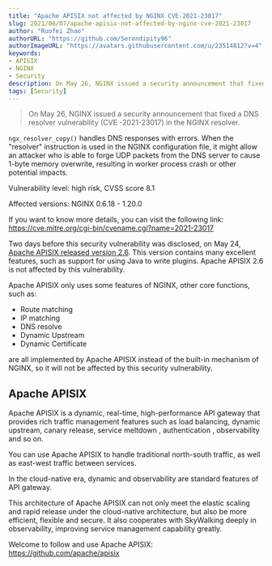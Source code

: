 ```yaml
---
title: "Apache APISIX not affected by NGINX CVE-2021-23017"
slug: 2021/06/07/apache-apisix-not-affected-by-nginx-cve-2021-23017
author: "Ruofei Zhao"
authorURL: "https://github.com/Serendipity96"
authorImageURL: "https://avatars.githubusercontent.com/u/23514812?v=4"
keywords:
- APISIX
- NGINX
- Security
description: On May 26, NGINX issued a security announcement that fixed a DNS resolver vulnerability (CVE -2021-23017) in the NGINX resolver.
tags: [Security]
---
```


> On May 26, NGINX issued a security announcement that fixed a DNS resolver vulnerability (CVE -2021-23017) in the NGINX resolver.

<!--truncate-->

`ngx_resolver_copy()` handles DNS responses with errors. When the "resolver" instruction is used in the NGINX configuration file, it might allow an attacker who is able to forge UDP packets from the DNS server to cause 1-byte memory overwrite, resulting in worker process crash or other potential impacts.

Vulnerability level: high risk, CVSS score 8.1

Affected versions: NGINX 0.6.18 - 1.20.0

If you want to know more details, you can visit the following link: https://cve.mitre.org/cgi-bin/cvename.cgi?name=2021-23017

Two days before this security vulnerability was disclosed, on May 24, [Apache APISIX released version 2.6](https://mp.weixin.qq.com/s?__biz=MzI1MDU3NjQ5OA==&mid=2247485444&idx=1&sn=5b0bab964490dc2d7a7b25262d9396b2&chksm=e9816319def6ea0fbdafa69426718184e042d6d1cde1d20e410e6ee414756960273f9d625bd2&scene=21#wechat_redirect). This version contains many excellent features, such as support for using Java to write plugins. Apache APISIX 2.6 is not affected by this vulnerability.

Apache APISIX only uses some features of NGINX, other core functions, such as:

- Route matching
- IP matching
- DNS resolve
- Dynamic Upstream
- Dynamic Certificate

are all implemented by Apache APISIX instead of the built-in mechanism of NGINX, so it will not be affected by this security vulnerability.

## Apache APISIX

Apache APISIX is a dynamic, real-time, high-performance API gateway that provides rich traffic management features  such as load balancing, dynamic upstream, canary release, service meltdown , authentication , observability and so on.

You can use Apache APISIX to handle traditional north-south traffic, as well as east-west traffic between services.

In the cloud-native era, dynamic and observability are standard features of API gateway.

This architecture of Apache APISIX can not only meet the elastic scaling and rapid release under the cloud-native architecture, but also be more efficient, flexible and secure. It also cooperates with SkyWalking deeply in observability,  improving service management capability greatly.

Welcome to follow and use Apache APISIX: https://github.com/apache/apisix
